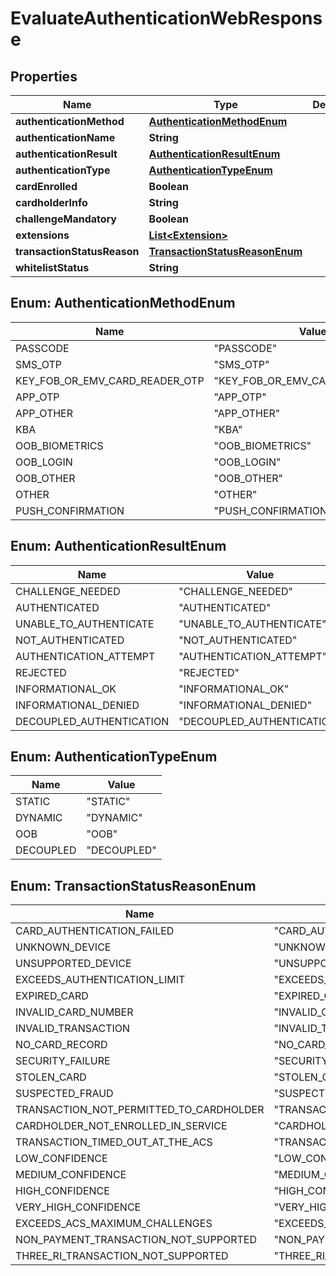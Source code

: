 # EvaluateAuthenticationWebResponse

## Properties
Name | Type | Description | Notes
------------ | ------------- | ------------- | -------------
**authenticationMethod** | [**AuthenticationMethodEnum**](#AuthenticationMethodEnum) |  |  [optional]
**authenticationName** | **String** |  |  [optional]
**authenticationResult** | [**AuthenticationResultEnum**](#AuthenticationResultEnum) |  |  [optional]
**authenticationType** | [**AuthenticationTypeEnum**](#AuthenticationTypeEnum) |  |  [optional]
**cardEnrolled** | **Boolean** |  |  [optional]
**cardholderInfo** | **String** |  |  [optional]
**challengeMandatory** | **Boolean** |  |  [optional]
**extensions** | [**List&lt;Extension&gt;**](Extension.md) |  |  [optional]
**transactionStatusReason** | [**TransactionStatusReasonEnum**](#TransactionStatusReasonEnum) |  |  [optional]
**whitelistStatus** | **String** |  |  [optional]

<a name="AuthenticationMethodEnum"></a>
## Enum: AuthenticationMethodEnum
Name | Value
---- | -----
PASSCODE | &quot;PASSCODE&quot;
SMS_OTP | &quot;SMS_OTP&quot;
KEY_FOB_OR_EMV_CARD_READER_OTP | &quot;KEY_FOB_OR_EMV_CARD_READER_OTP&quot;
APP_OTP | &quot;APP_OTP&quot;
APP_OTHER | &quot;APP_OTHER&quot;
KBA | &quot;KBA&quot;
OOB_BIOMETRICS | &quot;OOB_BIOMETRICS&quot;
OOB_LOGIN | &quot;OOB_LOGIN&quot;
OOB_OTHER | &quot;OOB_OTHER&quot;
OTHER | &quot;OTHER&quot;
PUSH_CONFIRMATION | &quot;PUSH_CONFIRMATION&quot;

<a name="AuthenticationResultEnum"></a>
## Enum: AuthenticationResultEnum
Name | Value
---- | -----
CHALLENGE_NEEDED | &quot;CHALLENGE_NEEDED&quot;
AUTHENTICATED | &quot;AUTHENTICATED&quot;
UNABLE_TO_AUTHENTICATE | &quot;UNABLE_TO_AUTHENTICATE&quot;
NOT_AUTHENTICATED | &quot;NOT_AUTHENTICATED&quot;
AUTHENTICATION_ATTEMPT | &quot;AUTHENTICATION_ATTEMPT&quot;
REJECTED | &quot;REJECTED&quot;
INFORMATIONAL_OK | &quot;INFORMATIONAL_OK&quot;
INFORMATIONAL_DENIED | &quot;INFORMATIONAL_DENIED&quot;
DECOUPLED_AUTHENTICATION | &quot;DECOUPLED_AUTHENTICATION&quot;

<a name="AuthenticationTypeEnum"></a>
## Enum: AuthenticationTypeEnum
Name | Value
---- | -----
STATIC | &quot;STATIC&quot;
DYNAMIC | &quot;DYNAMIC&quot;
OOB | &quot;OOB&quot;
DECOUPLED | &quot;DECOUPLED&quot;

<a name="TransactionStatusReasonEnum"></a>
## Enum: TransactionStatusReasonEnum
Name | Value
---- | -----
CARD_AUTHENTICATION_FAILED | &quot;CARD_AUTHENTICATION_FAILED&quot;
UNKNOWN_DEVICE | &quot;UNKNOWN_DEVICE&quot;
UNSUPPORTED_DEVICE | &quot;UNSUPPORTED_DEVICE&quot;
EXCEEDS_AUTHENTICATION_LIMIT | &quot;EXCEEDS_AUTHENTICATION_LIMIT&quot;
EXPIRED_CARD | &quot;EXPIRED_CARD&quot;
INVALID_CARD_NUMBER | &quot;INVALID_CARD_NUMBER&quot;
INVALID_TRANSACTION | &quot;INVALID_TRANSACTION&quot;
NO_CARD_RECORD | &quot;NO_CARD_RECORD&quot;
SECURITY_FAILURE | &quot;SECURITY_FAILURE&quot;
STOLEN_CARD | &quot;STOLEN_CARD&quot;
SUSPECTED_FRAUD | &quot;SUSPECTED_FRAUD&quot;
TRANSACTION_NOT_PERMITTED_TO_CARDHOLDER | &quot;TRANSACTION_NOT_PERMITTED_TO_CARDHOLDER&quot;
CARDHOLDER_NOT_ENROLLED_IN_SERVICE | &quot;CARDHOLDER_NOT_ENROLLED_IN_SERVICE&quot;
TRANSACTION_TIMED_OUT_AT_THE_ACS | &quot;TRANSACTION_TIMED_OUT_AT_THE_ACS&quot;
LOW_CONFIDENCE | &quot;LOW_CONFIDENCE&quot;
MEDIUM_CONFIDENCE | &quot;MEDIUM_CONFIDENCE&quot;
HIGH_CONFIDENCE | &quot;HIGH_CONFIDENCE&quot;
VERY_HIGH_CONFIDENCE | &quot;VERY_HIGH_CONFIDENCE&quot;
EXCEEDS_ACS_MAXIMUM_CHALLENGES | &quot;EXCEEDS_ACS_MAXIMUM_CHALLENGES&quot;
NON_PAYMENT_TRANSACTION_NOT_SUPPORTED | &quot;NON_PAYMENT_TRANSACTION_NOT_SUPPORTED&quot;
THREE_RI_TRANSACTION_NOT_SUPPORTED | &quot;THREE_RI_TRANSACTION_NOT_SUPPORTED&quot;
